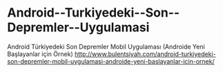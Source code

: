 # Android--Turkiyedeki--Son--Depremler--Uygulamasi
Android Türkiyedeki Son Depremler Mobil Uygulaması (Androide Yeni Başlayanlar için Örnek)
http://www.bulentsiyah.com/android-turkiyedeki-son-depremler-mobil-uygulamasi-androide-yeni-baslayanlar-icin-ornek/
